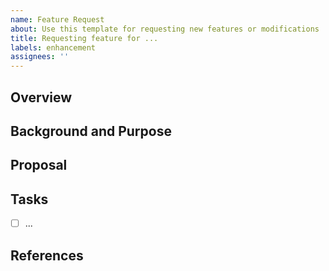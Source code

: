 ```yaml
---
name: Feature Request
about: Use this template for requesting new features or modifications
title: Requesting feature for ...
labels: enhancement
assignees: ''
---
```


## Overview

## Background and Purpose

## Proposal

## Tasks

- [ ] ...

## References

